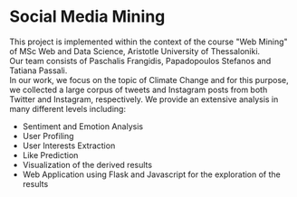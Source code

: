 # Social Media Mining 
This project is implemented within the context of the course "Web Mining" of MSc Web and Data Science, Aristotle University of Thessaloniki. <br />
Our team consists of Paschalis Frangidis, Papadopoulos Stefanos and Tatiana Passali. <br />
In our work, we focus on the topic of Climate Change and for this purpose, we collected a large corpus of tweets and Instagram posts from both Twitter and Instagram, respectively.
We provide an extensive analysis in many different levels including:
<ul>
<li>Sentiment and Emotion Analysis</li>
<li>User Profiling</li>
<li>User Interests Extraction</li>
<li>Like Prediction</li>
<li>Visualization of the derived results</li>
 <li>Web Application using Flask and Javascript for the exploration of the results</li>
</ul>
<br />

